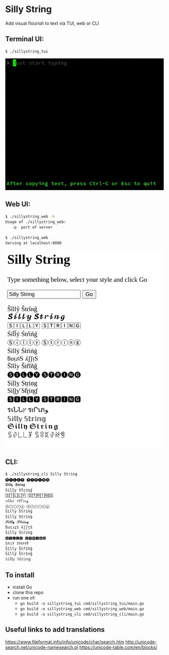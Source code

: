 # Silly String
Add visual flourish to text via TUI, web or CLI


## Terminal UI:
```bash
$ ./sillystring_tui
```
![TUI screenshot](tui.gif "TUI screenshot")

## Web UI:
```bash
$ ./sillystring_web -h
Usage of ./sillystring_web:
   -p  port of server

$ ./sillystring_web
Serving at localhost:8080
```
![Web interface screenshot](web.png "Web interface screenshot")

## CLI:
```bash
$ ./sillystring_cli Silly String
🅢🅘🅛🅛🅨 🅢🅣🅡🅘🅝🅖
𝕾𝖎𝖑𝖑𝖞 𝕾𝖙𝖗𝖎𝖓𝖌
Siɭɭƴ Sƭɽiɳɠ
🅂🄸🄻🄻🅈 🅂🅃🅁🄸🄽🄶
รเՆՆץ รtՐเภﻮ
Ⓢⓘⓛⓛⓨ Ⓢⓣⓡⓘⓝⓖ
Ṡillẏ Ṡṫṙiṅġ
Ṣịḷḷỵ Ṣṭṛịṇg
𝓢𝓲𝓵𝓵𝔂 𝓢𝓽𝓻𝓲𝓷𝓰
ƃuᴉɹʇS ʎʃʃᴉS
Śíĺĺý Śtŕíńǵ
🆂🅸🅻🅻🆈 🆂🆃🆁🅸🅽🅶
ꌚꂑ꒒꒒ꐞ ꌚꋖꌅꂑꋊꁅ
Šǐlly Štřǐňǧ
Ŝîllŷ Ŝtrînĝ
𝕊𝕚𝕝𝕝𝕪 𝕊𝕥𝕣𝕚𝕟𝕘
```

## To install
- install Go 
- clone this repo
- run one of:
  - `go build -o sillystring_tui cmd/sillystring_tui/main.go`
  - `go build -o sillystring_web cmd/sillystring_web/main.go`
  - `go build -o sillystring_cli cmd/sillystring_cli/main.go`

## Useful links to add translations
https://www.fileformat.info/info/unicode/char/search.htm
http://unicode-search.net/unicode-namesearch.pl
https://unicode-table.com/en/blocks/

